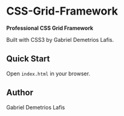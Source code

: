 # CSS-Grid-Framework

**Professional CSS Grid Framework**

Built with CSS3 by Gabriel Demetrios Lafis.

## Quick Start
Open `index.html` in your browser.

## Author
Gabriel Demetrios Lafis
